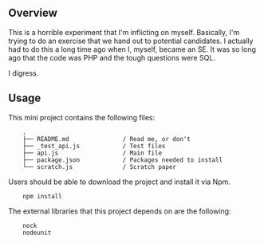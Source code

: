 
## Overview

This is a horrible experiment that I'm inflicting on myself. Basically, I'm trying to do an exercise that we hand out to potential candidates. I actually had to do this a long time ago when I, myself, became an SE. It was so long ago that the code was PHP and the tough questions were SQL. 

I digress. 

## Usage

This mini project contains the following files:

        .
        ├── README.md               / Read me, or don't
        ├── _test_api.js            / Test files
        ├── api.js                  / Main file
        ├── package.json            / Packages needed to install
        └── scratch.js              / Scratch paper

Users should be able to download the project and install it via Npm. 

        npm install

The external libraries that this project depends on are the following:

        nock
        nodeunit
